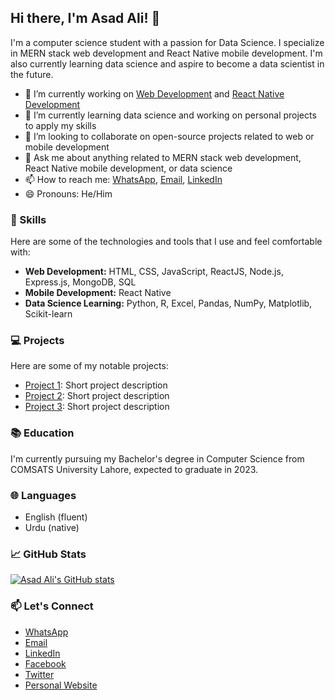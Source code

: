 ## Hi there, I'm Asad Ali! 👋

I'm a computer science student with a passion for Data Science. I specialize in MERN stack web development and React Native mobile development. I'm also currently learning data science and aspire to become a data scientist in the future.

- 🔭 I’m currently working on [Web Development](https://github.com/asadali27232/Web_Dev_MERN) and [React Native Development](https://github.com/asadali27232/asadali27232/edit/main/README.md)
- 🌱 I’m currently learning data science and working on personal projects to apply my skills
- 👯 I’m looking to collaborate on open-source projects related to web or mobile development
- 💬 Ask me about anything related to MERN stack web development, React Native mobile development, or data science
- 📫 How to reach me: [WhatsApp](https://wa.me/03074315952), [Email](mailto:asadali27232@gmail.com), [LinkedIn](https://www.linkedin.com/in/asad-ali-1234567/)
- 😄 Pronouns: He/Him

### 🚀 Skills
  
  Here are some of the technologies and tools that I use and feel comfortable with:
  
- **Web Development:** HTML, CSS, JavaScript, ReactJS, Node.js, Express.js, MongoDB, SQL
- **Mobile Development:** React Native
- **Data Science Learning:** Python, R, Excel, Pandas, NumPy, Matplotlib, Scikit-learn

### 💻 Projects

Here are some of my notable projects:

- [Project 1](link-to-project): Short project description
- [Project 2](link-to-project): Short project description
- [Project 3](link-to-project): Short project description

### 📚 Education

I'm currently pursuing my Bachelor's degree in Computer Science from COMSATS University Lahore, expected to graduate in 2023.

### 🌐 Languages

- English (fluent)
- Urdu (native)

### 📈 GitHub Stats

[![Asad Ali's GitHub stats](https://github-readme-stats.vercel.app/api?username=asadali27232&show_icons=true&theme=radical)](https://github.com/asadali27232)

### 📫 Let's Connect

- [WhatsApp](https://wa.me/03074315952)
- [Email](mailto:asadali27232@gmail.com)
- [LinkedIn](https://www.linkedin.com/in/asad-ali-1234567/)
- [Facebook](https://www.facebook.com/asadalighaffar)
- [Twitter](https://twitter.com/asadali27232)
- [Personal Website](https://www.asadali27232.com/)
